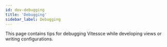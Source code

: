```yaml
---
id: dev-debugging
title: 'Debugging'
sidebar_label: Debugging
---
```


This page contains tips for debugging Vitessce while developing views or writing configurations.

